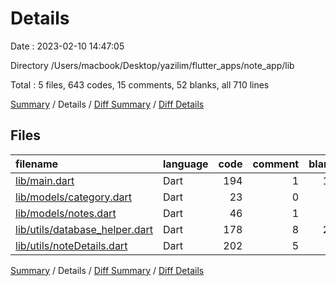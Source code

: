 # Details

Date : 2023-02-10 14:47:05

Directory /Users/macbook/Desktop/yazilim/flutter_apps/note_app/lib

Total : 5 files,  643 codes, 15 comments, 52 blanks, all 710 lines

[Summary](results.md) / Details / [Diff Summary](diff.md) / [Diff Details](diff-details.md)

## Files
| filename | language | code | comment | blank | total |
| :--- | :--- | ---: | ---: | ---: | ---: |
| [lib/main.dart](/lib/main.dart) | Dart | 194 | 1 | 15 | 210 |
| [lib/models/category.dart](/lib/models/category.dart) | Dart | 23 | 0 | 6 | 29 |
| [lib/models/notes.dart](/lib/models/notes.dart) | Dart | 46 | 1 | 4 | 51 |
| [lib/utils/database_helper.dart](/lib/utils/database_helper.dart) | Dart | 178 | 8 | 20 | 206 |
| [lib/utils/noteDetails.dart](/lib/utils/noteDetails.dart) | Dart | 202 | 5 | 7 | 214 |

[Summary](results.md) / Details / [Diff Summary](diff.md) / [Diff Details](diff-details.md)